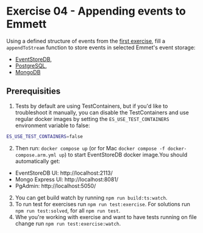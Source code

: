 # Exercise 04 - Appending events to Emmett

Using a defined structure of events from the [first exercise](../01_events_definition/), fill a `appendToStream` function to store events in selected Emmet's event storage:

- [EventStoreDB](./eventstoredb/),
- [PostgreSQL](./postgresql/),
- [MongoDB](./mongodb)

## Prerequisities

1. Tests by default are using TestContainers, but if you'd like to troubleshoot it manually, you can disable the TestContainers and use regular docker images by setting the `ES_USE_TEST_CONTAINERS` environment variable to false:

```bash
ES_USE_TEST_CONTAINERS=false
```

2. Then run: `docker compose up` (or for Mac `docker compose -f docker-compose.arm.yml up`) to start EventStoreDB docker image.You should automatically get:

- EventStoreDB UI: http://localhost:2113/
- Mongo Express UI: http://localhost:8081/
- PgAdmin: http://localhost:5050/

2. You can get build watch by running `npm run build:ts:watch`.
3. To run test for exercises run `npm run test:exercise`. For solutions run `npm run test:solved`, for all `npm run test`.
4. Whe you're working with exercise and want to have tests running on file change run `npm run test:exercise:watch`.
